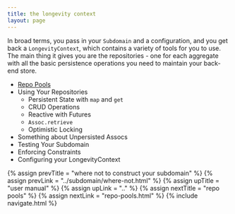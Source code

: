 ```yaml
---
title: the longevity context
layout: page
---
```


In broad terms, you pass in your `Subdomain` and a configuration, and
you get back a `LongevityContext`, which contains a variety of tools
for you to use. The main thing it gives you are the repositories - one
for each aggregate with all the basic persistence operations you need
to maintain your back-end store.

- [Repo Pools](repo-pools.html)
- Using Your Repositories
  - Persistent State with `map` and `get`
  - CRUD Operations
  - Reactive with Futures
  - `Assoc.retrieve`
  - Optimistic Locking
- Something about Unpersisted Assocs
- Testing Your Subdomain
- Enforcing Constraints
- Configuring your LongevityContext

{% assign prevTitle = "where not to construct your subdomain" %}
{% assign prevLink = "../subdomain/where-not.html" %}
{% assign upTitle = "user manual" %}
{% assign upLink = ".." %}
{% assign nextTitle = "repo pools" %}
{% assign nextLink = "repo-pools.html" %}
{% include navigate.html %}

